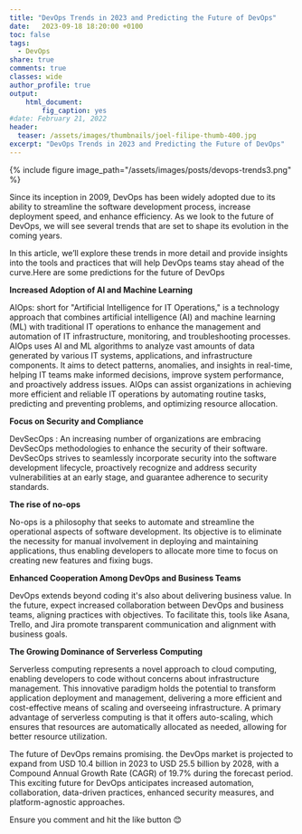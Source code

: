 ```yaml
---
title: "DevOps Trends in 2023 and Predicting the Future of DevOps"
date:   2023-09-18 18:20:00 +0100 
toc: false
tags:
  - DevOps
share: true
comments: true
classes: wide
author_profile: true
output: 
    html_document:
        fig_caption: yes
#date: February 21, 2022
header:
  teaser: /assets/images/thumbnails/joel-filipe-thumb-400.jpg
excerpt: "DevOps Trends in 2023 and Predicting the Future of DevOps"
---
```


{% include figure image_path="/assets/images/posts/devops-trends3.png" %}

Since its inception in 2009, DevOps has been widely adopted due to its ability to streamline the software development process, increase deployment speed, and enhance efficiency.
As we look to the future of DevOps, we will see several trends that are set to shape its evolution in the coming years.

In this article, we’ll explore these trends in more detail and provide insights into the tools and practices that will help DevOps teams stay ahead of the curve.Here are some predictions for the future of DevOps

**Increased Adoption of AI and Machine Learning**

AIOps: short for "Artificial Intelligence for IT Operations," is a technology approach that combines artificial intelligence (AI) and machine learning (ML) with traditional IT operations to enhance the management and automation of IT infrastructure, monitoring, and troubleshooting processes. AIOps uses AI and ML algorithms to analyze vast amounts of data generated by various IT systems, applications, and infrastructure components. It aims to detect patterns, anomalies, and insights in real-time, helping IT teams make informed decisions, improve system performance, and proactively address issues. AIOps can assist organizations in achieving more efficient and reliable IT operations by automating routine tasks, predicting and preventing problems, and optimizing resource allocation.

**Focus on Security and Compliance**

DevSecOps : An increasing number of organizations are embracing DevSecOps methodologies to enhance the security of their software. DevSecOps strives to seamlessly incorporate security into the software development lifecycle, proactively recognize and address security vulnerabilities at an early stage, and guarantee adherence to security standards.

**The rise of no-ops**

No-ops is a philosophy that seeks to automate and streamline the operational aspects of software development. Its objective is to eliminate the necessity for manual involvement in deploying and maintaining applications, thus enabling developers to allocate more time to focus on creating new features and fixing bugs.

**Enhanced Cooperation Among DevOps and Business Teams**

DevOps extends beyond coding it's also about delivering business value. In the future, expect increased collaboration between DevOps and business teams, aligning practices with objectives. To facilitate this, tools like Asana, Trello, and Jira promote transparent communication and alignment with business goals.

**The Growing Dominance of Serverless Computing**

Serverless computing represents a novel approach to cloud computing, enabling developers to code without concerns about infrastructure management.
This innovative paradigm holds the potential to transform application deployment and management, delivering a more efficient and cost-effective means of scaling and overseeing infrastructure.
A primary advantage of serverless computing is that it offers auto-scaling, which ensures that resources are automatically allocated as needed, allowing for better resource utilization. 



The future of DevOps remains promising. the DevOps market is projected to expand from USD 10.4 billion in 2023 to USD 25.5 billion by 2028, with a Compound Annual Growth Rate (CAGR) of 19.7% during the forecast period. This exciting future for DevOps anticipates increased automation, collaboration, data-driven practices, enhanced security measures, and platform-agnostic approaches.


Ensure you comment and hit the like button 😊

